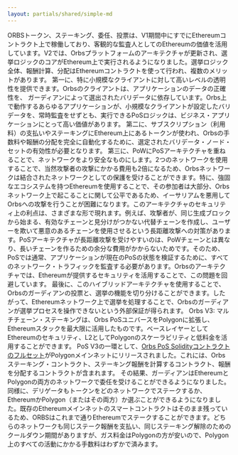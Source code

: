```yaml
---
layout: partials/shared/simple-md
---
```


ORBSトークン、ステーキング、委任、投票は、V1期間中にすでにEthereumコントラクト上で稼働しており、客観的な監査人としてのEthereumの価値を活用しています。V2では、Orbsプラットフォームのアーキテクチャが更新され、選挙ロジックのコアがEthereum上で実行されるようになりました。選挙ロジック全体、報酬計算、分配はEthereumコントラクトを使って行われ、複数のメリットがあります。
第一に、特に小規模なクライアントに対して高いレベルの透明性を提供できます。Orbsのクライアントは、アプリケーションのデータの正確性を、 ガーディアンによって選出されたバリデータに依存しています。Orbs上で動作するあらゆるアプリケーションが、小規模なクライアントが設定したバリデータを、常時監査をせずとも、実行できるPoSロジックは、ビジネス・アプリケーションにとって高い価値があります。
第二に、サブスクリプション（利用料）の支払いやステーキングにEthereum上にあるトークンが使われ、Orbsの手数料や報酬の分配を完全に自動化するために、選定されたバリデータ・ノード・セットの有効性が必要となります。
第三に、PoWにPoSアーキテクチャを重ねることで、ネットワークをより安全なものにします。2つのネットワークを使用することで、当然攻撃者の攻撃にかかる費用も2倍になるため、Orbsネットワークは結合されたネットワークとしての保護を受けることができます。特に、強固なエコシステムを持つEthereumを使用することで、その参加者は大部分、Orbsネットワーク上で起こることに関して公平であるため、イーサリアムを悪用してOrbsへの攻撃を行うことが困難になります。このアーキテクチャのセキュリティ上の利点は、さまざまな形で現れます。例えば、攻撃者が、同じ生成ブロックから始まる、有効なチェーンと見分けがつかない代替チェーンを作成し、ユーザーを欺いて悪意のあるチェーンを使用させるという長距離攻撃への対策があります。PoSアーキテクチャが長距離攻撃を受けやすいのは、PoWチェーンとは異なり、長いチェーンを作るための余分な費用がかからないためです。そのため、PoSでは通常、アプリケーションが現在のPoSの状態を検証するために、すべてのネットワーク・トラフィックを監査する必要があります。Orbsのアーキテクチャでは、Ethereumが提供するセキュリティを活用することで、この問題を回避しています。
最後に、このハイブリッドアーキテクチャを使用することで、Orbsのガーディアンの投票と、選挙の機能を切り分けることができます。したがって、Ethereumネットワーク上で選挙を処理することで、Orbsのガーディアンが選挙プロセスを操作できないという外部保証が得られます。
Orbs V3: マルチチェーン・ステーキングは、Orbs PoSユニバースをPolygonに拡張し、Ethereumスタックを最大限に活用したものです。ベースレイヤーとしてEthereumのセキュリティ、L2としてPolygonのスケーラビリティと低料金を活用することができます。
PoS V3の一環として、[Orbs PoS Solidityコントラクトのフルセット](https://github.com/orbs-network/orbs-ethereum-contracts-v2)がPolygonメインネットにリリースされました。これには、Orbsステーキング・コントラクト、ステーキング報酬を計算するコントラクト、報酬を分配するコントラクトが含まれます。
その結果、ガーディアンはEthereumとPolygonの両方のネットワークで委任を受けることができるようになりました。同様に、デリゲータもトークンをどのネットワークでステークするか、EthereumかPolygon（またはその両方）か選ぶことができるようになりました。既存のEthereumメインネットのスマートコントラクトはそのまま残っているため、ORBSはこれまで通りEthereumでステークすることができます。どちらのネットワークも同じステーク報酬を支払い、同じステーキング解除のためのクールダウン期間がありますが、ガス料金はPolygonの方が安いので、Polygon上のすべての活動にかかる手数料はわずかで済みます。
